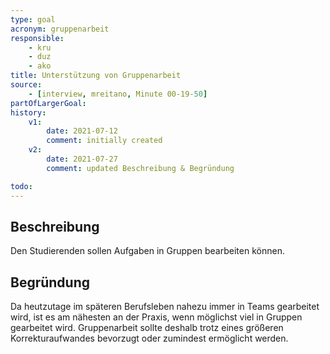 ```yaml
---
type: goal
acronym: gruppenarbeit
responsible: 
    - kru
    - duz
    - ako
title: Unterstützung von Gruppenarbeit
source:
    - [interview, mreitano, Minute 00-19-50]
partOfLargerGoal:
history:
    v1:
        date: 2021-07-12
        comment: initially created
    v2:
        date: 2021-07-27
        comment: updated Beschreibung & Begründung

todo:
---
```


## Beschreibung

Den Studierenden sollen Aufgaben in Gruppen bearbeiten können.

## Begründung

Da heutzutage im späteren Berufsleben nahezu immer in Teams gearbeitet wird, ist es am nähesten an der Praxis, wenn möglichst viel in Gruppen gearbeitet wird. Gruppenarbeit sollte deshalb trotz eines größeren Korrekturaufwandes bevorzugt oder zumindest ermöglicht werden.
